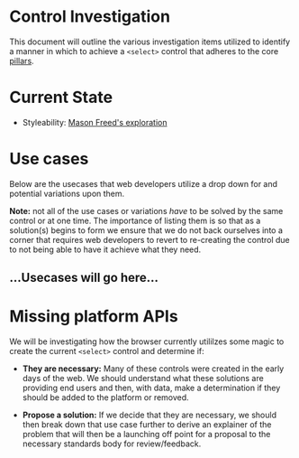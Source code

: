# Control Investigation
This document will outline the various investigation items
utilized to identify a manner in which to achieve a `<select>`
control that adheres to the core [pillars](https://github.com/WICG/form-controls-components#-key-pillars-for-a-solid-control-that-web-developers-will-use).

# Current State

* Styleability: [Mason Freed's exploration](https://docs.google.com/document/d/1Xa_k_MKfw4QnqHjjOKUW0HWGvgHmZeo7YWWCxTjKWBI/edit)

# Use cases
Below are the usecases that web developers utilize a drop down
for and potential variations upon them.

**Note:** not all of the use cases or variations *have* to be solved
by the same control or at one time. The importance of listing them is
so that as a solution(s) begins to form we ensure that we do not back
ourselves into a corner that requires web developers to revert to re-creating
the control due to not being able to have it achieve what they need.

## ...Usecases will go here...

# Missing platform APIs
We will be investigating how the browser currently utililzes some magic
to create the current `<select>` control and determine if:
* **They are necessary:** Many of these controls were created in the early days of the
  web. We should understand what these solutions are providing end users and then, with
  data, make a determination if they should be added to the platform or removed.

* **Propose a solution:** If we decide that they are necessary, we should then break down that
  use case further to derive an explainer of the problem that will then be a launching off
  point for a proposal to the necessary standards body for review/feedback.
